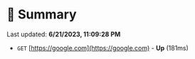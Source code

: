# 📖 Summary
Last updated: **6/21/2023, 11:09:28 PM**

- `GET` [https://google.com](https://google.com) - **Up** (181ms)
